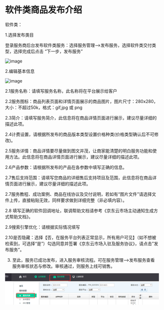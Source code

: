 # 软件类商品发布介绍

软件类：

1.选择发布类目

登录服务商后台发布软件类服务：选择服务管理-->发布服务，选择软件类交付类型，选择完成后点击 “下一步，发布服务”

![image](https://github.com/jdcloudcom/cn/blob/edit/documentation/Marketplace/Marketplace/MarketPlace-Image/SaaS类.png)


2.编辑基本信息

![image](https://github.com/jdcloudcom/cn/blob/edit/documentation/Marketplace/Marketplace/MarketPlace-Image/SaaS类服务基本信息.png)


2.1服务名称：请填写服务名称，此名称将在平台展示给客户

2.2服务图标：商品列表页面和详情页面展示的商品图片，图片尺寸：280x280，大小：不超过50k，格式：gif,jpg 或 png

2.3简介：请填写服务简介，此信息将在商品详情页面进行展示，建议尽量详细的描述此项。

2.4计费设置，请根据所发布的商品版本类型设置价格种类(价格类型确认后不可修改)。

2.5服务详情：商品详情要尽量做到图文并茂，让商家能清楚的明白服务功能和使用方法。此信息将在商品详情页面进行展示，建议尽量详细的描述此项。

2.6产品参数：请根据所发布的产品在各参数中填写正确的信息。

2.7售后支持范围：请填写您商品的详细售后支持项目及范围，此信息将在商品详情页面进行展示，建议尽量详细的描述此项。

2.7服务教程、成功案例、商品在线协议及交付说明，若如有“图片文件”请选择文件上传，直接粘贴无效，同样要求做到详细完整（非必填内容）。

2.8 填写正确的软件回调地址，联调帮助文档请参考《京东云市场主动通知生成方式帮助文档》。

2.9搜索引擎优化：请根据实际情况填写

2.10是否隐藏：选择【否，在服务平台列表正常显示，所有用户可见】（如不想被检索到，可选择“是”）勾选同意并签署《京东云市场入驻及服务协议》，请点击”发布服务”。

3. 至此，服务已成功发布，进入服务审核流程。可在服务管理-->发布服务查看服务审核状态与修改。审核通过，则服务上线可销售。

![image](https://github.com/jdcloudcom/cn/blob/edit/documentation/Marketplace/Marketplace/MarketPlace-Image/%E8%BD%AF%E4%BB%B63.png)

